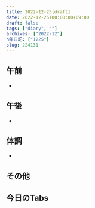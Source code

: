 ```yaml
---
title: 2022-12-25[draft]
date: 2022-12-25T00:00:00+09:00
draft: false
tags: ["diary", ""]
archives: ["2022-12"]
n年日記: ["1225"]
slug: 224131
---
```

## 午前
- 
## 午後
- 
## 体調
- 
## その他
## 今日のTabs